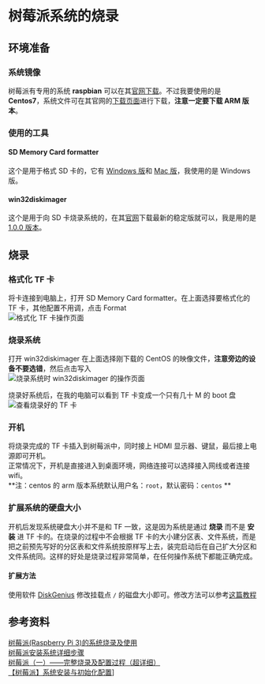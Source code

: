 # 树莓派系统的烧录

## 环境准备

### 系统镜像

树莓派有专用的系统 **raspbian**
可以在其[官网下载](https://www.raspberrypi.org/downloads/raspbian/)。不过我要使用的是
**Centos7**，系统文件可在其官网的[下载页面](https://www.centos.org/download/)进行下载，**注意一定要下载
ARM 版本**。

### 使用的工具

#### SD Memory Card formatter

这个是用于格式 SD 卡的，它有 [Windows
版](https://www.sdcard.org/downloads/formatter/sd-memory-card-formatter-for-windows-download/)和
[Mac
版](https://www.sdcard.org/downloads/formatter/sd-memory-card-formatter-for-mac-download/)，我使用的是
Windows 版。

#### win32diskimager

这个是用于向 SD
卡烧录系统的，在其[官网](https://win32diskimager.download/)下载最新的稳定版就可以，我是用的是[1.0.0
版本](https://win32diskimager.download/Win32DiskImager-1.0.0-src.zip)。

## 烧录

### 格式化 TF 卡

将卡连接到电脑上，打开 SD Memory Card formatter。在上面选择要格式化的 TF
卡，其他配置不用调，点击 Format  
![格式化 TF
卡操作页面](https://raw.githubusercontent.com/coderqs/wiki_img/master/%E8%AE%BE%E5%A4%87/%E6%A0%91%E8%8E%93%E6%B4%BE/%E6%A0%BC%E5%BC%8F%E5%8C%96_TF_%E5%8D%A1%E6%93%8D%E4%BD%9C%E9%A1%B5%E9%9D%A2.PNG)

### 烧录系统

打开 win32diskimager 在上面选择刚下载的 CentOS
的映像文件，**注意旁边的设备不要选错**，然后点击写入  
![烧录系统时 win32diskimager
的操作页面](https://raw.githubusercontent.com/coderqs/wiki_img/master/%E8%AE%BE%E5%A4%87/%E6%A0%91%E8%8E%93%E6%B4%BE/%E7%83%A7%E5%BD%95%E7%B3%BB%E7%BB%9F%E6%97%B6_win32diskimager_%E7%9A%84%E6%93%8D%E4%BD%9C%E9%A1%B5%E9%9D%A2.PNG)

烧录好系统后，在我的电脑可以看到 TF 卡变成一个只有几十 M 的 boot 盘  
![查看烧录好的 TF
卡](https://raw.githubusercontent.com/coderqs/wiki_img/master/%E8%AE%BE%E5%A4%87/%E6%A0%91%E8%8E%93%E6%B4%BE/%E6%9F%A5%E7%9C%8B%E7%83%A7%E5%BD%95%E5%A5%BD%E7%9A%84_TF_%E5%8D%A1.PNG)

### 开机

将烧录完成的 TF 卡插入到树莓派中，同时接上 HDMI
显示器、键鼠，最后接上电源即可开机。  
正常情况下，开机是直接进入到桌面环境，网络连接可以选择接入网线或者连接
wifi。  
\*\*注：centos 的 arm 版本系统默认用户名：`root`，默认密码：`centos`
\*\*

### 扩展系统的硬盘大小

开机后发现系统硬盘大小并不是和 TF 一致，这是因为系统是通过 **烧录**
而不是 **安装** 进 TF 卡的。在烧录的过程中不会根据 TF
卡的大小建分区表、文件系统，而是把之前预先写好的分区表和文件系统按原样写上去，装完启动后在自己扩大分区和文件系统同。这样的好处是烧录过程非常简单，在任何操作系统下都能正确完成。  

#### 扩展方法

使用软件 [DiskGenius](https://www.diskgenius.cn/download.php) 修改挂载点
`/`
的磁盘大小即可。修改方法可以参考[这篇教程](http://bbs.shumeipaiba.com/thread-26-1-1.html)

## 参考资料

[树莓派(Raspberry Pi
3)的系统烧录及使用](https://blog.csdn.net/weixin_41656968/article/details/79592624)  
[树莓派安装系统详细步骤](https://blog.csdn.net/qq_35379989/article/details/79050932)  
[树莓派（一）——完整烧录及配置过程（超详细）](https://blog.csdn.net/qq_29225913/article/details/100939347?utm_medium=distribute.pc_relevant.none-task-blog-BlogCommendFromMachineLearnPai2-1.channel_param&depth_1-utm_source=distribute.pc_relevant.none-task-blog-BlogCommendFromMachineLearnPai2-1.channel_param)  
[【树莓派】系统安装与初始化配置](https://jianger.space/pi-system-installation-and-initialization-configuration/)\]  
